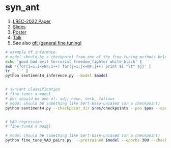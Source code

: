 # syn_ant

<ol>
<li><a href="LREC-2022/paper.pdf">LREC-2022 Paper</a></li>
<li><a href="LREC-2022/LREC-2022.pptx">Slides</a></li>
<li><a href="LREC-2022/LREC-2022-poster.pdf">Poster</a></li>
<li><a href="https://github.com/kwchurch/gft">Talk</a></li>
<li>See also <a href="https://github.com/kwchurch/gft">gft (general fine tuning)</a></li>
</ol>

 ```sh
# example of inference
# model should be a checkpoint from one of the fine-tuning methods below
echo 'good bad evil terrorist freedom_fighter white black' |
 awk '{for(i=1;i<=NF;i++) for(j=1;j<=NF;j++) print $i "\t" $j}' |
tr _ ' ' |
 python sentiment4_inference.py --model $model 


# syn/ant classification
# fine-tunes a model
# pos should be one of: adj, noun, verb, fallows
# model should be something like bert-base-uncased (or a checkpoint)
python sentiment4.py --checkpoint_dir $res/checkpoints --pos $pos --epochs 400 --pretrained $model


# VAD regression
# fine-tunes a model

# model should be something like bert-base-uncased (or a checkpoint)
python fine_tune_VAD_pairs.py  --pretrained $model --epochs 300 --checkpoint_dir $res/checkpoints --VAD_path syn_ant/datasets/datasets_VAD/simple/VAD.simple.1000k
```

